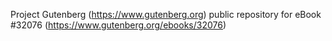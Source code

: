 Project Gutenberg (https://www.gutenberg.org) public repository for eBook #32076 (https://www.gutenberg.org/ebooks/32076)
